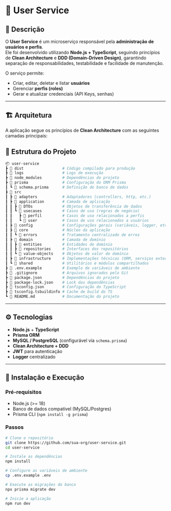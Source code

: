 # 👥 User Service

## 📖 Descrição
O **User Service** é um microserviço responsável pela **administração de usuários e perfis**.  
Ele foi desenvolvido utilizando **Node.js + TypeScript**, seguindo princípios de **Clean Architecture** e **DDD (Domain-Driven Design)**, garantindo separação de responsabilidades, testabilidade e facilidade de manutenção.

O serviço permite:  
- Criar, editar, deletar e listar **usuários**  
- Gerenciar **perfis (roles)**  
- Gerar e atualizar credenciais (API Keys, senhas)  

---

## 🏗️ Arquitetura

A aplicação segue os princípios de **Clean Architecture** com as seguintes camadas principais:


## 📂 Estrutura do Projeto

```bash
📦 user-service
┣ 📂 dist                 # Código compilado para produção
┣ 📂 logs                 # Logs de execução
┣ 📂 node_modules         # Dependências do projeto
┣ 📂 prisma               # Configuração do ORM Prisma
┃ ┗ 📜 schema.prisma      # Definição do banco de dados
┣ 📂 src
┃ ┣ 📂 adapters           # Adaptadores (controllers, http, etc.)
┃ ┣ 📂 application        # Camada de aplicação
┃ ┃ ┣ 📂 DTOs             # Objetos de transferência de dados
┃ ┃ ┗ 📂 usecases         # Casos de uso (regras de negócio)
┃ ┃   ┣ 📂 perfil         # Casos de uso relacionados a perfis
┃ ┃   ┗ 📂 user           # Casos de uso relacionados a usuários
┃ ┣ 📂 config             # Configurações gerais (variáveis, logger, etc.)
┃ ┣ 📂 core               # Núcleo da aplicação
┃ ┃ ┗ 📂 errors           # Tratamento centralizado de erros
┃ ┣ 📂 domain             # Camada de domínio
┃ ┃ ┣ 📂 entities         # Entidades do domínio
┃ ┃ ┣ 📂 repositories     # Interfaces dos repositórios
┃ ┃ ┗ 📂 value-objects    # Objetos de valor do domínio
┃ ┣ 📂 infrastructure     # Implementações técnicas (ORM, serviços externos)
┃ ┗ 📂 shared             # Utilitários e módulos compartilhados
┣ 📜 .env.example         # Exemplo de variáveis de ambiente
┣ 📜 .gitignore           # Arquivos ignorados pelo Git
┣ 📜 package.json         # Dependências do projeto
┣ 📜 package-lock.json    # Lock das dependências
┣ 📜 tsconfig.json        # Configuração do TypeScript
┣ 📜 tsconfig.tsbuildinfo # Cache de build do TS
┗ 📜 README.md            # Documentação do projeto

```

---

## ⚙️ Tecnologias
- **Node.js** + **TypeScript**
- **Prisma ORM**  
- **MySQL / PostgreSQL** (configurável via `schema.prisma`)
- **Clean Architecture + DDD**
- **JWT** para autenticação
- **Logger** centralizado

---

## 🚀 Instalação e Execução

### Pré-requisitos
- Node.js (>= 18)  
- Banco de dados compatível (MySQL/Postgres)  
- Prisma CLI (`npm install -g prisma`)

### Passos
```bash
# Clone o repositório
git clone https://github.com/sua-org/user-service.git
cd user-service

# Instale as dependências
npm install

# Configure as variáveis de ambiente
cp .env.example .env

# Execute as migrações do banco
npx prisma migrate dev

# Inicie a aplicação
npm run dev


